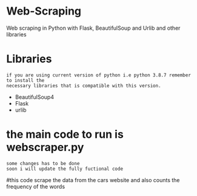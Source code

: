 # Web-Scraping
Web scraping in Python with Flask, BeautifulSoup and Urlib and other libraries

# Libraries
```
if you are using current version of python i.e python 3.8.7 remember to install the
necessary libraries that is compatible with this version.
```
+ BeautifulSoup4
+ Flask
+ urlib 


# the main code to run is webscraper.py
```
some changes has to be done
soon i will update the fully fuctional code
```

#this code scrape the data from the cars website and also counts the frequency of the words
